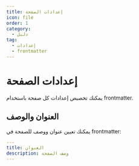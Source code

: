 ```yaml
---
title: إعدادات الصفحة
icon: file
order: 1
category:
  - دليل
tag:
  - إعدادات
  - frontmatter
---
```


# إعدادات الصفحة

يمكنك تخصيص إعدادات كل صفحة باستخدام frontmatter.

<!-- more -->

## العنوان والوصف

يمكنك تعيين عنوان ووصف للصفحة في frontmatter:

```yaml
---
title: العنوان
description: وصف الصفحة
---
```
